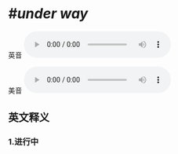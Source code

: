 # ***\#under way*** 
英音
<audio src="./media/under way1.aac" controls="controls"></audio>

美音
<audio src="./media/under way2.aac" controls="controls"></audio>



  

英文释义
---
### 1.**进行中**  


